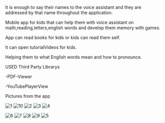 It is enough to say their names to the voice assistant and they are addressed by that name throughout the application.

Mobile app for kids that can help them with voice assistant on math,reading,letters,english words and develop them memory with games.

App can read books for kids or kids can read them self.

It can open tutorialVideos for kids.

Helping them to what English words mean and how to pronounce.

USED Third Party Librarys

-PDF-Viewer

-YouTubePlayerView

Pictures from the app

![1](https://user-images.githubusercontent.com/78793991/147372357-63a5b057-3f14-41e2-b048-2986328b5544.PNG)
![10](https://user-images.githubusercontent.com/78793991/147372371-5cb5786c-a9ac-4689-872f-706d622c464e.PNG)
![2](https://user-images.githubusercontent.com/78793991/147372372-2b8ef29b-fdb0-42ff-909e-1612bf60fd73.PNG)
![3](https://user-images.githubusercontent.com/78793991/147372374-6da2a69e-00ae-4c89-ac99-2f54a969033b.PNG)
![4](https://user-images.githubusercontent.com/78793991/147372376-c944cf08-13df-4662-85c1-c2ccfe2817f7.PNG)

![6](https://user-images.githubusercontent.com/78793991/147372378-0fa57aab-924f-40db-b5da-5e9ae1cfabca.PNG)
![7](https://user-images.githubusercontent.com/78793991/147372379-3f14d586-2abf-4145-8763-2ff3f5f74f1b.PNG)
![8](https://user-images.githubusercontent.com/78793991/147372381-727306b6-591e-4285-8100-74627c81e092.PNG)
![9](https://user-images.githubusercontent.com/78793991/147372383-4b58b8bf-db04-446c-9387-1b8314872739.PNG)
![5](https://user-images.githubusercontent.com/78793991/147372377-3146de0b-ff17-4416-b3bb-881e97f02042.PNG)

